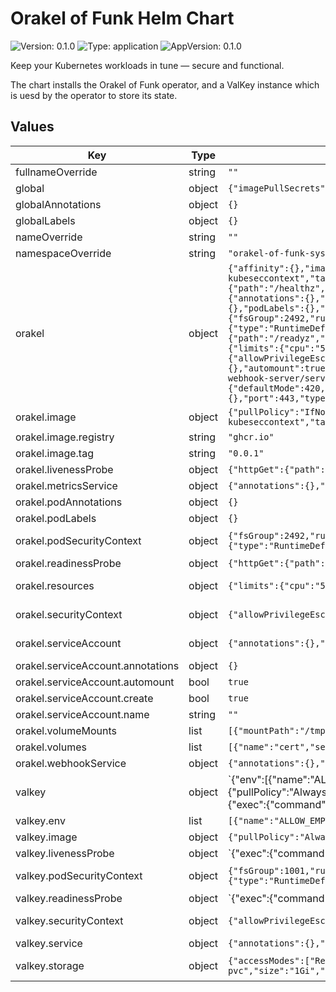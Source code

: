 # Orakel of Funk Helm Chart

![Version: 0.1.0](https://img.shields.io/badge/Version-0.1.0-informational?style=flat-square) ![Type: application](https://img.shields.io/badge/Type-application-informational?style=flat-square) ![AppVersion: 0.1.0](https://img.shields.io/badge/AppVersion-0.1.0-informational?style=flat-square)

Keep your Kubernetes workloads in tune — secure and functional.

The chart installs the Orakel of Funk operator, and a ValKey instance which is uesd by the operator to store its state.

## Values

| Key | Type | Default | Description |
|-----|------|---------|-------------|
| fullnameOverride | string | `""` | Override the fullname of the chart. |
| global | object | `{"imagePullSecrets":[]}` | Global values are used to set default values for all charts in the deployment. |
| globalAnnotations | object | `{}` | Global annotations applied to all resources. |
| globalLabels | object | `{}` | Global labels applied to all resources. |
| nameOverride | string | `""` | This is to override the chart name. |
| namespaceOverride | string | `"orakel-of-funk-system"` | This is to override the namespace where the chart is deployed. |
| orakel | object | `{"affinity":{},"image":{"pullPolicy":"IfNotPresent","registry":"ghcr.io","repository":"fhnw-imvs/fhnw-kubeseccontext","tag":"0.0.1"},"livenessProbe":{"httpGet":{"path":"/healthz","port":8081},"initialDelaySeconds":15,"periodSeconds":20},"metricsService":{"annotations":{},"labels":{},"port":8443,"type":"ClusterIP"},"nodeSelector":{},"podAnnotations":{},"podLabels":{},"podSecurityContext":{"fsGroup":2492,"runAsGroup":2492,"runAsNonRoot":true,"runAsUser":2492,"seccompProfile":{"type":"RuntimeDefault"}},"readinessProbe":{"httpGet":{"path":"/readyz","port":8081},"initialDelaySeconds":5,"periodSeconds":10},"replicaCount":1,"resources":{"limits":{"cpu":"500m","memory":"128Mi"},"requests":{"cpu":"10m","memory":"64Mi"}},"securityContext":{"allowPrivilegeEscalation":false,"capabilities":{"drop":["ALL"]}},"serviceAccount":{"annotations":{},"automount":true,"create":true,"name":""},"tolerations":[],"volumeMounts":[{"mountPath":"/tmp/k8s-webhook-server/serving-certs","name":"cert","readOnly":true}],"volumes":[{"name":"cert","secret":{"defaultMode":420,"secretName":"webhook-server-cert"}}],"webhookService":{"annotations":{},"labels":{},"port":443,"type":"ClusterIP"}}` | The orakel-of-funk controller configuration. |
| orakel.image | object | `{"pullPolicy":"IfNotPresent","registry":"ghcr.io","repository":"fhnw-imvs/fhnw-kubeseccontext","tag":"0.0.1"}` | Container image used for the operator |
| orakel.image.registry | string | `"ghcr.io"` | Prefix for the image repository, if you mirror the images to a private registry, you need to set this. |
| orakel.image.tag | string | `"0.0.1"` | Overrides the image tag whose default is the chart appVersion. |
| orakel.livenessProbe | object | `{"httpGet":{"path":"/healthz","port":8081},"initialDelaySeconds":15,"periodSeconds":20}` | Liveness probe using the default /healthz endpoint provided by the controller-runtime library. |
| orakel.metricsService | object | `{"annotations":{},"labels":{},"port":8443,"type":"ClusterIP"}` | The metrics service, this is used to scrape metrics from the operator. |
| orakel.podAnnotations | object | `{}` | Annotations only added to the pod template, not the deployment |
| orakel.podLabels | object | `{}` | Labels only added to the pod template, not the deployment |
| orakel.podSecurityContext | object | `{"fsGroup":2492,"runAsGroup":2492,"runAsNonRoot":true,"runAsUser":2492,"seccompProfile":{"type":"RuntimeDefault"}}` | Pod security context for the controller pod, this is configured to pass the "restricted" profile of the Pod Security Standards. |
| orakel.readinessProbe | object | `{"httpGet":{"path":"/readyz","port":8081},"initialDelaySeconds":5,"periodSeconds":10}` | Liveness probe using the default /readyz endpoint provided by the controller-runtime library. |
| orakel.resources | object | `{"limits":{"cpu":"500m","memory":"128Mi"},"requests":{"cpu":"10m","memory":"64Mi"}}` | The default resource usage of the controller pod, this is set to a low value, so that the controller can run on smaller clusters. |
| orakel.securityContext | object | `{"allowPrivilegeEscalation":false,"capabilities":{"drop":["ALL"]}}` | Pod security context for the controller pod, this is configured to pass the "restricted" profile of the Pod Security Standards. |
| orakel.serviceAccount | object | `{"annotations":{},"automount":true,"create":true,"name":""}` | The operator clones a full namespace, and recreates all resources within so the service account needs to have the permissions to do so |
| orakel.serviceAccount.annotations | object | `{}` | Annotations to add to the service account |
| orakel.serviceAccount.automount | bool | `true` | Automatically mount a ServiceAccount's API credentials? |
| orakel.serviceAccount.create | bool | `true` | Specifies whether a service account should be created |
| orakel.serviceAccount.name | string | `""` | The name of the service account to use. |
| orakel.volumeMounts | list | `[{"mountPath":"/tmp/k8s-webhook-server/serving-certs","name":"cert","readOnly":true}]` | Additional volumeMounts on the output Deployment definition. |
| orakel.volumes | list | `[{"name":"cert","secret":{"defaultMode":420,"secretName":"webhook-server-cert"}}]` | Additional volumes on the output Deployment definition. |
| orakel.webhookService | object | `{"annotations":{},"labels":{},"port":443,"type":"ClusterIP"}` | The operator webhook service, this is used for the admission webhook. |
| valkey | object | `{"env":[{"name":"ALLOW_EMPTY_PASSWORD","value":"yes"}],"image":{"pullPolicy":"Always","registry":"ghcr.io","repository":"valkey-io/valkey","tag":"8.1.3"},"livenessProbe":{"exec":{"command":["sh","-c","valkey-cli ping | grep PONG"]},"initialDelaySeconds":15,"periodSeconds":20},"podSecurityContext":{"fsGroup":1001,"runAsGroup":1001,"runAsNonRoot":true,"runAsUser":1001,"seccompProfile":{"type":"RuntimeDefault"}},"readinessProbe":{"exec":{"command":["sh","-c","valkey-cli ping | grep PONG"]},"initialDelaySeconds":5,"periodSeconds":10},"resources":{"limits":{"cpu":"600m","memory":"1Gi"},"requests":{"cpu":"300m","memory":"512Mi"}},"securityContext":{"allowPrivilegeEscalation":false,"capabilities":{"drop":["ALL"]}},"service":{"annotations":{},"labels":{},"port":6379,"type":"ClusterIP"},"storage":{"accessModes":["ReadWriteOnce"],"annotations":{},"enabled":true,"labels":{},"name":"valkey-pvc","size":"1Gi","storageClassName":""}}` | Valkey is used to store the baseline and check results before analyzing them, if it is configured without a persistent volume, the data will be lost on pod restart, which could cause the analysis to fail. |
| valkey.env | list | `[{"name":"ALLOW_EMPTY_PASSWORD","value":"yes"}]` | Environment variables for Valkey |
| valkey.image | object | `{"pullPolicy":"Always","registry":"ghcr.io","repository":"valkey-io/valkey","tag":"8.1.3"}` | Image configuration for Valkey |
| valkey.livenessProbe | object | `{"exec":{"command":["sh","-c","valkey-cli ping | grep PONG"]},"initialDelaySeconds":15,"periodSeconds":20}` | Liveness probe for Valkey, these are used to check if the Valkey container is running and ready to accept requests. |
| valkey.podSecurityContext | object | `{"fsGroup":1001,"runAsGroup":1001,"runAsNonRoot":true,"runAsUser":1001,"seccompProfile":{"type":"RuntimeDefault"}}` | PodSecurityContext for the Valkey pod, this is configured to pass the "restricted" profile of the Pod Security Standards. |
| valkey.readinessProbe | object | `{"exec":{"command":["sh","-c","valkey-cli ping | grep PONG"]},"initialDelaySeconds":5,"periodSeconds":10}` | Readiness probes for Valkey, these are used to check if the Valkey container is running and ready to accept requests. |
| valkey.securityContext | object | `{"allowPrivilegeEscalation":false,"capabilities":{"drop":["ALL"]}}` | SecurityContext for the Valkey container, this is configured to pass the "restricted" profile of the Pod Security Standards. |
| valkey.service | object | `{"annotations":{},"labels":{},"port":6379,"type":"ClusterIP"}` | The valKey service is only used from the operator so it is not exposed outside the cluster. |
| valkey.storage | object | `{"accessModes":["ReadWriteOnce"],"annotations":{},"enabled":true,"labels":{},"name":"valkey-pvc","size":"1Gi","storageClassName":""}` | Storage configuration for Valkey, this is used to store the data of Valkey, if this is disabled an emptyDir is used, which means that the data will be lost if the pod is scheduled to another node |
